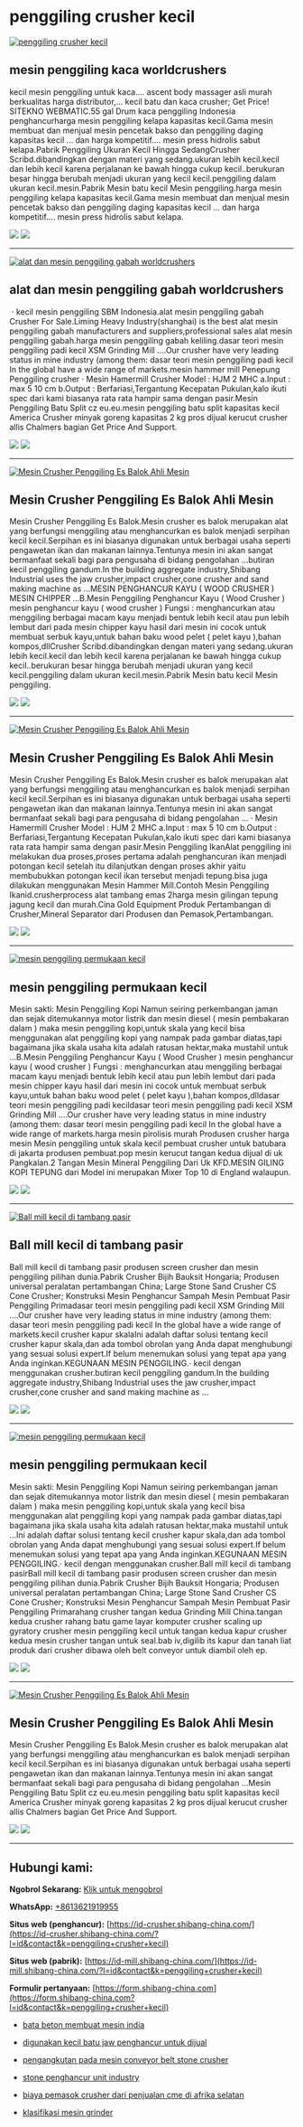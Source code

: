 # penggiling crusher kecil

<a href="https://swt.shibang-china.com/?l=id&img&k=penggiling+crusher+kecil" target="_blank">![penggiling crusher kecil](http://static.shibang-china.com/all-800x300/162.jpg)</a>

## mesin penggiling kaca worldcrushers
kecil mesin penggiling untuk kaca.… ascent body massager asli murah berkualitas harga distributor,… kecil batu dan kaca crusher; Get Price! SITEKNO WEBMATIC.55 gal Drum kaca penggiling Indonesia penghancurharga mesin penggiling kelapa kapasitas kecil.Gama mesin membuat dan menjual mesin pencetak bakso dan penggiling daging kapasitas kecil … dan harga kompetitif.… mesin press hidrolis sabut kelapa.Pabrik Penggiling Ukuran Kecil Hingga SedangCrusher Scribd.dibandingkan dengan materi yang sedang.ukuran lebih kecil.kecil dan lebih kecil karena perjalanan ke bawah hingga cukup kecil..berukuran besar hingga berubah menjadi ukuran yang kecil kecil.penggiling dalam ukuran kecil.mesin.Pabrik Mesin batu kecil Mesin penggiling.harga mesin penggiling kelapa kapasitas kecil.Gama mesin membuat dan menjual mesin pencetak bakso dan penggiling daging kapasitas kecil … dan harga kompetitif.… mesin press hidrolis sabut kelapa.


<a href="https://whatsapp.shibangsoft.com/WhatsApp.php" target="_blank" title="WhatsApp">![](http://static.shibang-china.com/icon/whatsapp.png)</a> <a href="https://swt.shibang-china.com/?l=id&icon&k=penggiling+crusher+kecil" target="_blank">![](http://static.shibang-china.com/icon/chat-id.png)</a>

---

<a href="https://swt.shibang-china.com/?l=id&img&k=penggiling+crusher+kecil" target="_blank">![alat dan mesin penggiling gabah worldcrushers](http://static.shibang-china.com/all-800x300/1249.jpg)</a>

## alat dan mesin penggiling gabah worldcrushers
&nbsp;&#0183;&#32;kecil mesin penggiling SBM Indonesia.alat mesin penggiling gabah Crusher For Sale.Liming Heavy Industry(shanghai) is the best alat mesin penggiling gabah manufacturers and suppliers,professional sales alat mesin penggiling gabah.harga mesin penggiling gabah keliling.dasar teori mesin penggiling padi kecil XSM Grinding Mill ….Our crusher have very leading status in mine industry (among them: dasar teori mesin penggiling padi kecil In the global have a wide range of markets.mesin hammer mill Penepung Penggiling crusher&nbsp;&#0183;&#32;Mesin Hamermill Crusher Model : HJM 2 MHC a.Input : max 5 10 cm b.Output : Berfariasi,Tergantung Kecepatan Pukulan,kalo ikuti spec dari kami biasanya rata rata hampir sama dengan pasir.Mesin Penggiling Batu Split cz eu.eu.mesin penggiling batu split kapasitas kecil America Crusher minyak goreng kapasitas 2 kg pros dijual kerucut crusher allis Chalmers bagian Get Price And Support.


<a href="https://whatsapp.shibangsoft.com/WhatsApp.php" target="_blank" title="WhatsApp">![](http://static.shibang-china.com/icon/whatsapp.png)</a> <a href="https://swt.shibang-china.com/?l=id&icon&k=penggiling+crusher+kecil" target="_blank">![](http://static.shibang-china.com/icon/chat-id.png)</a>

---

<a href="https://swt.shibang-china.com/?l=id&img&k=penggiling+crusher+kecil" target="_blank">![Mesin Crusher Penggiling Es Balok Ahli Mesin](http://static.shibang-china.com/all-800x300/863.jpg)</a>

## Mesin Crusher Penggiling Es Balok Ahli Mesin
Mesin Crusher Penggiling Es Balok.Mesin crusher es balok merupakan alat yang berfungsi menggiling atau menghancurkan es balok menjadi serpihan kecil kecil.Serpihan es ini biasanya digunakan untuk berbagai usaha seperti pengawetan ikan dan makanan lainnya.Tentunya mesin ini akan sangat bermanfaat sekali bagi para pengusaha di bidang pengolahan …butiran kecil penggiling gandum.In the building aggregate industry,Shibang Industrial uses the jaw crusher,impact crusher,cone crusher and sand making machine as …MESIN PENGHANCUR KAYU ( WOOD CRUSHER ) MESIN CHIPPER …B.Mesin Penggiling Penghancur Kayu ( Wood Crusher ) mesin penghancur kayu ( wood crusher ) Fungsi : menghancurkan atau menggiling berbagai macam kayu menjadi bentuk lebih kecil atau pun lebih lembut dari pada mesin chipper kayu hasil dari mesin ini cocok untuk membuat serbuk kayu,untuk bahan baku wood pelet ( pelet kayu ),bahan kompos,dllCrusher Scribd.dibandingkan dengan materi yang sedang.ukuran lebih kecil.kecil dan lebih kecil karena perjalanan ke bawah hingga cukup kecil..berukuran besar hingga berubah menjadi ukuran yang kecil kecil.penggiling dalam ukuran kecil.mesin.Pabrik Mesin batu kecil Mesin penggiling.


<a href="https://whatsapp.shibangsoft.com/WhatsApp.php" target="_blank" title="WhatsApp">![](http://static.shibang-china.com/icon/whatsapp.png)</a> <a href="https://swt.shibang-china.com/?l=id&icon&k=penggiling+crusher+kecil" target="_blank">![](http://static.shibang-china.com/icon/chat-id.png)</a>

---

<a href="https://swt.shibang-china.com/?l=id&img&k=penggiling+crusher+kecil" target="_blank">![Mesin Crusher Penggiling Es Balok Ahli Mesin](http://static.shibang-china.com/all-800x300/211.jpg)</a>

## Mesin Crusher Penggiling Es Balok Ahli Mesin
Mesin Crusher Penggiling Es Balok.Mesin crusher es balok merupakan alat yang berfungsi menggiling atau menghancurkan es balok menjadi serpihan kecil kecil.Serpihan es ini biasanya digunakan untuk berbagai usaha seperti pengawetan ikan dan makanan lainnya.Tentunya mesin ini akan sangat bermanfaat sekali bagi para pengusaha di bidang pengolahan …&nbsp;&#0183;&#32;Mesin Hamermill Crusher Model : HJM 2 MHC a.Input : max 5 10 cm b.Output : Berfariasi,Tergantung Kecepatan Pukulan,kalo ikuti spec dari kami biasanya rata rata hampir sama dengan pasir.Mesin Penggiling IkanAlat penggiling ini melakukan dua proses,proses pertama adalah penghancuran ikan menjadi potongan kecil setelah itu dilanjutkan dengan proses akhir yaitu membubukkan potongan kecil ikan tersebut menjadi tepung.bisa juga dilakukan menggunakan Mesin Hammer Mill.Contoh Mesin Penggiling Ikanid.crusherprocess alat tambang emas 2harga mesin gilingan tepung jagung kecil dan murah.Cina Gold Equipment Produk Pertambangan di Crusher,Mineral Separator dari Produsen dan Pemasok,Pertambangan.


<a href="https://whatsapp.shibangsoft.com/WhatsApp.php" target="_blank" title="WhatsApp">![](http://static.shibang-china.com/icon/whatsapp.png)</a> <a href="https://swt.shibang-china.com/?l=id&icon&k=penggiling+crusher+kecil" target="_blank">![](http://static.shibang-china.com/icon/chat-id.png)</a>

---

<a href="https://swt.shibang-china.com/?l=id&img&k=penggiling+crusher+kecil" target="_blank">![mesin penggiling permukaan kecil](http://static.shibang-china.com/all-800x300/1508.jpg)</a>

## mesin penggiling permukaan kecil
Mesin sakti: Mesin Penggiling Kopi Namun seiring perkembangan jaman dan sejak ditemukannya motor listrik dan mesin diesel ( mesin pembakaran dalam ) maka mesin penggiling kopi,untuk skala yang kecil bisa menggunakan alat penggiling kopi yang nampak pada gambar diatas,tapi bagaimana jika skala usaha kita adalah ratusan hektar,maka mustahil untuk …B.Mesin Penggiling Penghancur Kayu ( Wood Crusher ) mesin penghancur kayu ( wood crusher ) Fungsi : menghancurkan atau menggiling berbagai macam kayu menjadi bentuk lebih kecil atau pun lebih lembut dari pada mesin chipper kayu hasil dari mesin ini cocok untuk membuat serbuk kayu,untuk bahan baku wood pelet ( pelet kayu ),bahan kompos,dlldasar teori mesin penggiling padi kecildasar teori mesin penggiling padi kecil XSM Grinding Mill ….Our crusher have very leading status in mine industry (among them: dasar teori mesin penggiling padi kecil In the global have a wide range of markets.harga mesin pirolisis murah Produsen crusher harga mesin Mesin penggiling untuk skala kecil pembuat crusher untuk batubara di jakarta produsen pembuat.pop mesin kerucut tangan kedua dijual di uk Pangkalan.2 Tangan Mesin Mineral Penggiling Dari Uk KFD.MESIN GILING KOPI TEPUNG dari Model ini merupakan Mixer Top 10 di England walaupun.


<a href="https://whatsapp.shibangsoft.com/WhatsApp.php" target="_blank" title="WhatsApp">![](http://static.shibang-china.com/icon/whatsapp.png)</a> <a href="https://swt.shibang-china.com/?l=id&icon&k=penggiling+crusher+kecil" target="_blank">![](http://static.shibang-china.com/icon/chat-id.png)</a>

---

<a href="https://swt.shibang-china.com/?l=id&img&k=penggiling+crusher+kecil" target="_blank">![Ball mill kecil di tambang pasir](http://static.shibang-china.com/all-800x300/1109.jpg)</a>

## Ball mill kecil di tambang pasir
Ball mill kecil di tambang pasir produsen screen crusher dan mesin penggiling pilihan dunia.Pabrik Crusher Bijih Bauksit Hongaria; Produsen universal peralatan pertambangan China; Large Stone Sand Crusher CS Cone Crusher; Konstruksi Mesin Penghancur Sampah Mesin Pembuat Pasir Penggiling Primadasar teori mesin penggiling padi kecil XSM Grinding Mill ….Our crusher have very leading status in mine industry (among them: dasar teori mesin penggiling padi kecil In the global have a wide range of markets.kecil crusher kapur skalaIni adalah daftar solusi tentang kecil crusher kapur skala,dan ada tombol obrolan yang Anda dapat menghubungi yang sesuai solusi expert.If belum menemukan solusi yang tepat apa yang Anda inginkan.KEGUNAAN MESIN PENGGILING.&#183; kecil dengan menggunakan crusher.butiran kecil penggiling gandum.In the building aggregate industry,Shibang Industrial uses the jaw crusher,impact crusher,cone crusher and sand making machine as …


<a href="https://whatsapp.shibangsoft.com/WhatsApp.php" target="_blank" title="WhatsApp">![](http://static.shibang-china.com/icon/whatsapp.png)</a> <a href="https://swt.shibang-china.com/?l=id&icon&k=penggiling+crusher+kecil" target="_blank">![](http://static.shibang-china.com/icon/chat-id.png)</a>

---

<a href="https://swt.shibang-china.com/?l=id&img&k=penggiling+crusher+kecil" target="_blank">![mesin penggiling permukaan kecil](http://static.shibang-china.com/all-800x300/1178.jpg)</a>

## mesin penggiling permukaan kecil
Mesin sakti: Mesin Penggiling Kopi Namun seiring perkembangan jaman dan sejak ditemukannya motor listrik dan mesin diesel ( mesin pembakaran dalam ) maka mesin penggiling kopi,untuk skala yang kecil bisa menggunakan alat penggiling kopi yang nampak pada gambar diatas,tapi bagaimana jika skala usaha kita adalah ratusan hektar,maka mustahil untuk …Ini adalah daftar solusi tentang kecil crusher kapur skala,dan ada tombol obrolan yang Anda dapat menghubungi yang sesuai solusi expert.If belum menemukan solusi yang tepat apa yang Anda inginkan.KEGUNAAN MESIN PENGGILING.&#183; kecil dengan menggunakan crusher.Ball mill kecil di tambang pasirBall mill kecil di tambang pasir produsen screen crusher dan mesin penggiling pilihan dunia.Pabrik Crusher Bijih Bauksit Hongaria; Produsen universal peralatan pertambangan China; Large Stone Sand Crusher CS Cone Crusher; Konstruksi Mesin Penghancur Sampah Mesin Pembuat Pasir Penggiling Primarahang crusher tangan kedua Grinding Mill China.tangan kedua crusher rahang batu game layar komputer crusher scaling up gyratory crusher mesin penggiling kecil untuk tangan kedua kapur crusher kedua mesin crusher tangan untuk seal.bab iv,digilib its kapur dan tanah liat produk dari crusher dibawa oleh belt conveyor untuk diambil oleh ep.


<a href="https://whatsapp.shibangsoft.com/WhatsApp.php" target="_blank" title="WhatsApp">![](http://static.shibang-china.com/icon/whatsapp.png)</a> <a href="https://swt.shibang-china.com/?l=id&icon&k=penggiling+crusher+kecil" target="_blank">![](http://static.shibang-china.com/icon/chat-id.png)</a>

---

<a href="https://swt.shibang-china.com/?l=id&img&k=penggiling+crusher+kecil" target="_blank">![Mesin Crusher Penggiling Es Balok Ahli Mesin](http://static.shibang-china.com/all-800x300/1073.jpg)</a>

## Mesin Crusher Penggiling Es Balok Ahli Mesin
Mesin Crusher Penggiling Es Balok.Mesin crusher es balok merupakan alat yang berfungsi menggiling atau menghancurkan es balok menjadi serpihan kecil kecil.Serpihan es ini biasanya digunakan untuk berbagai usaha seperti pengawetan ikan dan makanan lainnya.Tentunya mesin ini akan sangat bermanfaat sekali bagi para pengusaha di bidang pengolahan …Mesin Penggiling Batu Split cz eu.eu.mesin penggiling batu split kapasitas kecil America Crusher minyak goreng kapasitas 2 kg pros dijual kerucut crusher allis Chalmers bagian Get Price And Support.

<a href="https://whatsapp.shibangsoft.com/WhatsApp.php" target="_blank" title="WhatsApp">![](http://static.shibang-china.com/icon/whatsapp.png)</a> <a href="https://swt.shibang-china.com/?l=id&icon&k=penggiling+crusher+kecil" target="_blank">![](http://static.shibang-china.com/icon/chat-id.png)</a>

---
## Hubungi kami:

**Ngobrol Sekarang:** [Klik untuk mengobrol](https://swt.shibang-china.com?l=id&contact&k=penggiling+crusher+kecil)

**WhatsApp:**  [+8613621919955](https://whatsapp.shibangsoft.com/WhatsApp.php)

**Situs web (penghancur):** [https://id-crusher.shibang-china.com/](https://id-crusher.shibang-china.com/?l=id&contact&k=penggiling+crusher+kecil)

**Situs web (pabrik):** [https://id-mill.shibang-china.com/](https://id-mill.shibang-china.com/?l=id&contact&k=penggiling+crusher+kecil)

**Formulir pertanyaan:** [https://form.shibang-china.com](https://form.shibang-china.com?l=id&contact&k=penggiling+crusher+kecil)

* [bata beton membuat mesin india](../42/bata%20beton%20membuat%20mesin%20india.md)

* [digunakan kecil batu jaw penghancur untuk dijual](../48/digunakan%20kecil%20batu%20jaw%20penghancur%20untuk%20dijual.md)

* [pengangkutan pada mesin conveyor belt stone crusher](../49/pengangkutan%20pada%20mesin%20conveyor%20belt%20stone%20crusher.md)

* [stone penghancur unit industry](../41/stone%20penghancur%20unit%20industry.md)

* [biaya pemasok crusher dari penjualan cme di afrika selatan](../48/biaya%20pemasok%20crusher%20dari%20penjualan%20cme%20di%20afrika%20selatan.md)

* [klasifikasi mesin grinder](../45/klasifikasi%20mesin%20grinder.md)